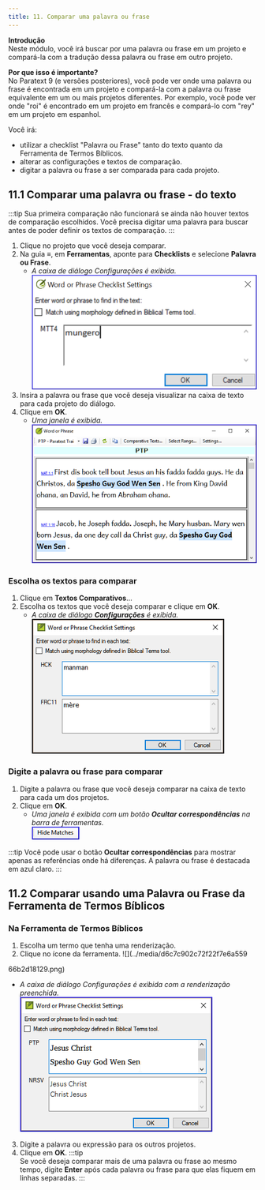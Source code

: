 ```yaml
---
title: 11. Comparar uma palavra ou frase
---
```


**Introdução**  
Neste módulo, você irá buscar por uma palavra ou frase em um projeto e compará-la com a tradução dessa palavra ou frase em outro projeto.

**Por que isso é importante?**  
No Paratext 9 (e versões posteriores), você pode ver onde uma palavra ou frase é encontrada em um projeto e compará-la com a palavra ou frase equivalente em um ou mais projetos diferentes. Por exemplo, você pode ver onde "roi" é encontrado em um projeto em francês e compará-lo com "rey" em um projeto em espanhol.

Você irá:
- utilizar a checklist "Palavra ou Frase" tanto do texto quanto da Ferramenta de Termos Bíblicos.
- alterar as configurações e textos de comparação.
- digitar a palavra ou frase a ser comparada para cada projeto.

## 11.1 Comparar uma palavra ou frase - do texto
:::tip
Sua primeira comparação não funcionará se ainda não houver textos de comparação escolhidos. Você precisa digitar uma palavra para buscar antes de poder definir os textos de comparação.
:::
1. Clique no projeto que você deseja comparar.
2. Na guia **≡**, em **Ferramentas**, aponte para **Checklists** e selecione **Palavra ou Frase**.
   - *A caixa de diálogo Configurações é exibida.*  
     ![](../media/855b9203349b7b2e54f0fa8f34e168eb.png)
3. Insira a palavra ou frase que você deseja visualizar na caixa de texto para cada projeto do diálogo.
4. Clique em **OK**.
   - *Uma janela é exibida.*  
     ![](../media/1406af69fa2c6e34374c3c00d3cdd0d7.png)

### Escolha os textos para comparar
1. Clique em **Textos Comparativos**...
2. Escolha os textos que você deseja comparar e clique em **OK**.
   - *A caixa de diálogo **Configurações** é exibida.*  
     ![](../media/a08fdc3ff01202588a59aad869fb8205.png)

### Digite a palavra ou frase para comparar
1. Digite a palavra ou frase que você deseja comparar na caixa de texto para cada um dos projetos.
2. Clique em **OK**.
   - *Uma janela é exibida com um botão **Ocultar correspondências** na barra de ferramentas.*  
     ![](../media/12870a3d0bb20c12a2d49084fda8cd31.png)

:::tip
Você pode usar o botão **Ocultar correspondências** para mostrar apenas as referências onde há diferenças. A palavra ou frase é destacada em azul claro.
:::

#####

## 11.2 Comparar usando uma Palavra ou Frase da Ferramenta de Termos Bíblicos

### Na Ferramenta de Termos Bíblicos
1. Escolha um termo que tenha uma renderização.
2. Clique no ícone da ferramenta.
   ![](../media/d6c7c902c72f22f7e6a559

66b2d18129.png)
   - *A caixa de diálogo Configurações é exibida com a renderização preenchida.*  
     ![](../media/c58bb284eef0184480a195c3783310cb.png)
3. Digite a palavra ou expressão para os outros projetos.
4. Clique em **OK**. 
:::tip  
Se você deseja comparar mais de uma palavra ou frase ao mesmo tempo, digite **Enter** após cada palavra ou frase para que elas fiquem em linhas separadas.
:::